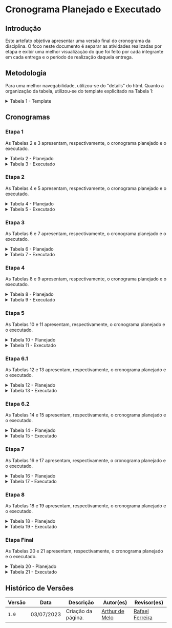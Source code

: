 # Cronograma Planejado e Executado

## Introdução

Este artefato objetiva apresentar uma versão final do cronograma da disciplina. O foco neste documento é separar as atividades realizadas por etapa e exibir uma melhor visualização do que foi feito por cada integrante em cada entrega e o período de realização daquela entrega.

## Metodologia

Para uma melhor navegabilidade, utilizou-se do "details" do html. Quanto a organização da tabela, utilizou-se do template explicitado na Tabela 1:

<details>

<summary> Tabela 1 - Template </summary>

<center>

<table>
    <tr>
        <td><b><a href = "https://github.com/arthurmlv">Arthur de Melo</b></td>
        <td><b><a href = "https://github.com/dougalvs">Douglas Alves</b></td>
        <td><b><a href = "https://github.com/g16c">Gabriel Campello</b></td>
        <td><b><a href = "https://github.com/manuziny">Geovanna Maciel</b></td>
        <td><b><a href = "https://github.com/mathonaut">Matheus Henrique</b></td>
        <td><b><a href = "https://github.com/rafaelclg0">Rafael Ferreira</b></td>
    </tr>
    <tr>
        <td><b>Execução</b></td>
        <td></td>
        <td></td>
        <td></td>
        <td>Início: <b>Data de início</b></td>
        <td>Fim: <b>Data de fim</b></td>
    </tr>
    <tr>
        <td>Atividade realizada(s).</td>
        <td>-</td>
        <td>-</td>
        <td>-</td>
        <td>-</td>
        <td>-</td>
    </tr>
    <tr>
        <td><b>Revisão</b></td>
        <td></td>
        <td></td>
        <td></td>
        <td>Início: <b>Data de início</b></td>
        <td>Fim: <b>Data de fim</b></td>
    </tr>
    <tr>
        <td>Atividade revisada(s).</td>
        <td>-</td></td>
        <td>-</td>
        <td>-</td>
        <td>-</td>
        <td>-</td>
    </tr>
</table>

<font>Fonte: <a href='https://github.com/arthurmlv'>Arthur de Melo</a></font>

</center>

</details>

## Cronogramas

### Etapa 1

As Tabelas 2 e 3 apresentam, respectivamente, o cronograma planejado e o executado.

<details>

<summary> Tabela 2 - Planejado </summary>

<center>

<table>
    <tr>
        <td><b><a href = "https://github.com/arthurmlv">Arthur de Melo</b></td>
        <td><b><a href = "https://github.com/dougalvs">Douglas Alves</b></td>
        <td><b><a href = "https://github.com/g16c">Gabriel Campello</b></td>
        <td><b><a href = "https://github.com/manuziny">Geovanna Maciel</b></td>
        <td><b><a href = "https://github.com/mathonaut">Matheus Henrique</b></td>
        <td><b><a href = "https://github.com/rafaelclg0">Rafael Ferreira</b></td>
    </tr>
    <tr>
        <td><b>Execução</b></td>
        <td></td>
        <td></td>
        <td></td>
        <td>Início: <b>28/03/2023</b></td>
        <td>Fim: <b>22/04/2023</b></td>
    </tr>
    <tr>
        <td><a href = "https://interacao-humano-computador.github.io/2023.1-BilheteriaDigital/planejamento/ferramentas/">Selecionar ferramentas do projeto</a>; <br> <a href = "https://interacao-humano-computador.github.io/2023.1-BilheteriaDigital/planejamento/sites-avaliados/">Selecionar site</a>.</td>
        <td><a href = "https://interacao-humano-computador.github.io/2023.1-BilheteriaDigital/planejamento/processo-design/">Processo de design</a>; <br> <a href = "https://interacao-humano-computador.github.io/2023.1-BilheteriaDigital/planejamento/sites-avaliados/">Selecionar site</a>.</td>
        <td><a href = "https://interacao-humano-computador.github.io/2023.1-BilheteriaDigital/planejamento/cronograma/">Criação do cronograma</a>; <br> <a href = "https://interacao-humano-computador.github.io/2023.1-BilheteriaDigital/">Documentar equipe</a>; <br> <a href = "">Selecionar site</a>.</td>
        <td><a href = "https://interacao-humano-computador.github.io/2023.1-BilheteriaDigital/planejamento/cronograma/">Criação do cronograma</a>; <br> <a href = "https://interacao-humano-computador.github.io/2023.1-BilheteriaDigital/planejamento/sites-avaliados/">Selecionar site</a>.</td>
        <td><a href = "https://interacao-humano-computador.github.io/2023.1-BilheteriaDigital/planejamento/processo-design/">Processo de design</a>; <br> <a href = "https://interacao-humano-computador.github.io/2023.1-BilheteriaDigital/planejamento/ferramentas/">Selecionar ferramentas do projeto</a>; <br> <a href = "https://interacao-humano-computador.github.io/2023.1-BilheteriaDigital/planejamento/sites-avaliados/">Selecionar site</a>.</td>
        <td><a href = "https://interacao-humano-computador.github.io/2023.1-BilheteriaDigital/">Implementar gitpage</a>; <br> <a href = "https://interacao-humano-computador.github.io/2023.1-BilheteriaDigital/planejamento/sites-avaliados/">Selecionar site</a>.</td>
    </tr>
    <tr>
        <td><b>Revisão</b></td>
        <td></td>
        <td></td>
        <td></td>
        <td>Início: <b>09/04/2023</b></td>
        <td>Fim: <b>23/04/2023</b></td>
    </tr>
    <tr>
        <td>-</td>
        <td><a href = "https://interacao-humano-computador.github.io/2023.1-BilheteriaDigital/planejamento/sites-avaliados/">Selecionar site</a>.</td></td>
        <td><a href = "https://interacao-humano-computador.github.io/2023.1-BilheteriaDigital/">Documentar equipe</a>.</td>
        <td><a href = "https://interacao-humano-computador.github.io/2023.1-BilheteriaDigital/">Implementar gitpage</a>; <br> <a href = "https://interacao-humano-computador.github.io/2023.1-BilheteriaDigital/planejamento/processo-design/">Processo de design</a>; <br> <a href = "https://interacao-humano-computador.github.io/2023.1-BilheteriaDigital/planejamento/ferramentas/">Selecionar ferramentas do projeto</a>.</td>
        <td><a href = "https://interacao-humano-computador.github.io/2023.1-BilheteriaDigital/planejamento/cronograma/">Criação do cronograma</a>.</td>
        <td><a href = "https://interacao-humano-computador.github.io/2023.1-BilheteriaDigital/planejamento/sites-avaliados/">Selecionar site</a>.</td>
    </tr>
</table>

<font>Fonte: <a href='https://github.com/arthurmlv'>Arthur de Melo</a></font>

</center>

</details>

<details>

<summary> Tabela 3 - Executado </summary>

<center>

<table>
    <tr>
        <td><b><a href = "https://github.com/arthurmlv">Arthur de Melo</b></td>
        <td><b><a href = "https://github.com/dougalvs">Douglas Alves</b></td>
        <td><b><a href = "https://github.com/g16c">Gabriel Campello</b></td>
        <td><b><a href = "https://github.com/manuziny">Geovanna Maciel</b></td>
        <td><b><a href = "https://github.com/mathonaut">Matheus Henrique</b></td>
        <td><b><a href = "https://github.com/rafaelclg0">Rafael Ferreira</b></td>
    </tr>
    <tr>
        <td><b>Execução</b><br><b>28/03-22/04</b></td>
        <td></td>
        <td></td>
        <td></td>
        <td>Início: <b>28/03/2023</b></td>
        <td>Fim: <b>22/04/2023</b></td>
    </tr>
    <tr>
        <td><a href = "https://interacao-humano-computador.github.io/2023.1-BilheteriaDigital/planejamento/metodologia/">Documentar metodologia</a>; <br> <a href = "https://interacao-humano-computador.github.io/2023.1-BilheteriaDigital/planejamento/ferramentas/">Selecionar ferramentas do projeto</a>; <br> <a href = "https://interacao-humano-computador.github.io/2023.1-BilheteriaDigital/planejamento/sites-avaliados/">Selecionar site</a>.</td>
        <td><a href = "https://interacao-humano-computador.github.io/2023.1-BilheteriaDigital/planejamento/processo-design/">Processo de design</a>; <br> <a href = "https://interacao-humano-computador.github.io/2023.1-BilheteriaDigital/planejamento/sites-avaliados/">Selecionar site</a>.</td>
        <td><a href = "https://interacao-humano-computador.github.io/2023.1-BilheteriaDigital/planejamento/cronograma/">Criação do cronograma</a>; <br> <a href = "https://interacao-humano-computador.github.io/2023.1-BilheteriaDigital/">Documentar equipe</a>; <br> <a href = "">Selecionar site</a>.</td>
        <td><a href = "https://interacao-humano-computador.github.io/2023.1-BilheteriaDigital/planejamento/cronograma/">Criação do cronograma</a>; <br> <a href = "https://interacao-humano-computador.github.io/2023.1-BilheteriaDigital/planejamento/sites-avaliados/">Selecionar site</a>.</td>
        <td><a href = "https://interacao-humano-computador.github.io/2023.1-BilheteriaDigital/planejamento/processo-design/">Processo de design</a>; <br> <a href = "https://interacao-humano-computador.github.io/2023.1-BilheteriaDigital/planejamento/ferramentas/">Selecionar ferramentas do projeto</a>; <br> <a href = "https://interacao-humano-computador.github.io/2023.1-BilheteriaDigital/planejamento/sites-avaliados/">Selecionar site</a>.</td>
        <td><a href = "https://interacao-humano-computador.github.io/2023.1-BilheteriaDigital/">Implementar gitpage</a>; <br> <a href = "https://interacao-humano-computador.github.io/2023.1-BilheteriaDigital/planejamento/sites-avaliados/">Selecionar site</a>.</td>
    </tr>
    <tr>
        <td><b>Revisão</b></td>
        <td></td>
        <td></td>
        <td></td>
        <td>Início: <b>09/04/2023</b></td>
        <td>Fim: <b>23/04/2023</b></td>
    </tr>
    <tr>
        <td>-</td>
        <td><a href = "https://interacao-humano-computador.github.io/2023.1-BilheteriaDigital/planejamento/sites-avaliados/">Selecionar site</a>.</td></td>
        <td><a href = "https://interacao-humano-computador.github.io/2023.1-BilheteriaDigital/">Documentar equipe</a>.</td>
        <td><a href = "https://interacao-humano-computador.github.io/2023.1-BilheteriaDigital/">Implementar gitpage</a>; <br> <a href = "https://interacao-humano-computador.github.io/2023.1-BilheteriaDigital/planejamento/processo-design/">Processo de design</a>; <br> <a href = "https://interacao-humano-computador.github.io/2023.1-BilheteriaDigital/planejamento/ferramentas/">Selecionar ferramentas do projeto</a>.</td>
        <td><a href = "https://interacao-humano-computador.github.io/2023.1-BilheteriaDigital/planejamento/metodologia/">Documentar metodologia</a>; <br> <a href = "https://interacao-humano-computador.github.io/2023.1-BilheteriaDigital/planejamento/cronograma/">Criação do cronograma</a>.</td>
        <td><a href = "https://interacao-humano-computador.github.io/2023.1-BilheteriaDigital/planejamento/metodologia/">Documentar metodologia</a>; <br> <a href = "https://interacao-humano-computador.github.io/2023.1-BilheteriaDigital/planejamento/sites-avaliados/">Selecionar site</a>.</td>
    </tr>

</table>

<font>Fonte: <a href='https://github.com/arthurmlv'>Arthur de Melo</a></font>

</center>

</details>

### Etapa 2

As Tabelas 4 e 5 apresentam, respectivamente, o cronograma planejado e o executado.

<details>

<summary> Tabela 4 - Planejado </summary>

<center>

<table>
    <tr>
        <td><b><a href = "https://github.com/arthurmlv">Arthur de Melo</b></td>
        <td><b><a href = "https://github.com/dougalvs">Douglas Alves</b></td>
        <td><b><a href = "https://github.com/g16c">Gabriel Campello</b></td>
        <td><b><a href = "https://github.com/manuziny">Geovanna Maciel</b></td>
        <td><b><a href = "https://github.com/mathonaut">Matheus Henrique</b></td>
        <td><b><a href = "https://github.com/rafaelclg0">Rafael Ferreira</b></td>
    </tr>
    <tr>
        <td><b>Execução</b></td>
        <td></td>
        <td></td>
        <td></td>
        <td>Início: <b>21/04/2023</b></td>
        <td>Fim: <b>01/05/2023</b></td>
    </tr>
    <tr>
        <td><a href = "https://interacao-humano-computador.github.io/2023.1-BilheteriaDigital/analise-de-requisitos/aspectos-eticos/">Aspectos éticos</a>.</td>
        <td><a href = "https://interacao-humano-computador.github.io/2023.1-BilheteriaDigital/analise-de-requisitos/aspectos-eticos/">Aspectos éticos</a>; <br> <a href = "https://interacao-humano-computador.github.io/2023.1-BilheteriaDigital/analise-de-requisitos/analise-de-tarefas/hta/">Análise de tarefas</a>.</td>
        <td><a href = "https://interacao-humano-computador.github.io/2023.1-BilheteriaDigital/analise-de-requisitos/personas/">Personas</a>.</td>
        <td><a href = "https://interacao-humano-computador.github.io/2023.1-BilheteriaDigital/analise-de-requisitos/perfil-usuario/">Perfil de usuário</a>; <br> <a href = "https://interacao-humano-computador.github.io/2023.1-BilheteriaDigital/analise-de-requisitos/analise-de-tarefas/hta/">Análise de tarefas</a>. </td>
        <td><a href = "https://interacao-humano-computador.github.io/2023.1-BilheteriaDigital/analise-de-requisitos/aspectos-eticos/">Aspectos éticos</a>.</td>
        <td><a href = "https://interacao-humano-computador.github.io/2023.1-BilheteriaDigital/analise-de-requisitos/personas/">Personas</a>.</td>
    </tr>
    <tr>
        <td><b>Revisão</b></td>
        <td></td>
        <td></td>
        <td></td>
        <td>Início: <b>24/04/2023</b></td>
        <td>Fim: <b>02/05/2023</b></td>
    </tr>
    <tr>
        <td><a href = "https://interacao-humano-computador.github.io/2023.1-BilheteriaDigital/analise-de-requisitos/analise-de-tarefas/hta/">Análise de tarefas</a>.</td>
        <td><a href = "https://interacao-humano-computador.github.io/2023.1-BilheteriaDigital/analise-de-requisitos/perfil-usuario/">Perfil de usuário</a>.</td>
        <td><a href = "https://interacao-humano-computador.github.io/2023.1-BilheteriaDigital/analise-de-requisitos/aspectos-eticos/">Aspectos éticos</a>.</td>
        <td><a href = "https://interacao-humano-computador.github.io/2023.1-BilheteriaDigital/analise-de-requisitos/aspectos-eticos/">Aspectos éticos</a>.</td>
        <td><a href = "https://interacao-humano-computador.github.io/2023.1-BilheteriaDigital/analise-de-requisitos/personas/">Personas</a>.</td>
        <td>-</td>
    </tr>
</table>

<font>Fonte: <a href='https://github.com/arthurmlv'>Arthur de Melo</a></font>

</center>

</details>

<details>

<summary> Tabela 5 - Executado </summary>

<center>

<table>
    <tr>
        <td><b><a href = "https://github.com/arthurmlv">Arthur de Melo</b></td>
        <td><b><a href = "https://github.com/dougalvs">Douglas Alves</b></td>
        <td><b><a href = "https://github.com/g16c">Gabriel Campello</b></td>
        <td><b><a href = "https://github.com/manuziny">Geovanna Maciel</b></td>
        <td><b><a href = "https://github.com/mathonaut">Matheus Henrique</b></td>
        <td><b><a href = "https://github.com/rafaelclg0">Rafael Ferreira</b></td>
    </tr>
    <tr>
        <td><b>Execução</b></td>
        <td></td>
        <td></td>
        <td></td>
        <td>Início: <b>01/05/2023</b></td>
        <td>Fim: <b>07/05/2023</b></td>
    </tr>
    <tr>
        <td><a href = "https://interacao-humano-computador.github.io/2023.1-BilheteriaDigital/analise-de-requisitos/aspectos-eticos/">Aspectos éticos</a>.</td>
        <td><a href = "https://interacao-humano-computador.github.io/2023.1-BilheteriaDigital/analise-de-requisitos/aspectos-eticos/">Aspectos éticos</a>; <br> <a href = "https://interacao-humano-computador.github.io/2023.1-BilheteriaDigital/analise-de-requisitos/analise-de-tarefas/hta/">Análise de tarefas HTA e GOMS</a>.</td>
        <td><a href = "https://interacao-humano-computador.github.io/2023.1-BilheteriaDigital/analise-de-requisitos/aspectos-eticos/">Aspectos éticos</a>; <br> <a href = "https://interacao-humano-computador.github.io/2023.1-BilheteriaDigital/analise-de-requisitos/perfil-usuario/">Perfil de usuário</a>.</td>
        <td><a href = "https://interacao-humano-computador.github.io/2023.1-BilheteriaDigital/analise-de-requisitos/analise-de-tarefas/hta/">Análise de tarefas HTA e GOMS</a>; <br> <a href = "https://interacao-humano-computador.github.io/2023.1-BilheteriaDigital/analise-de-requisitos/perfil-usuario/">Perfil de usuário</a>.</td>
        <td><a href = "https://interacao-humano-computador.github.io/2023.1-BilheteriaDigital/analise-de-requisitos/personas/">Personas</a>.</td>
        <td><a href = "https://interacao-humano-computador.github.io/2023.1-BilheteriaDigital/analise-de-requisitos/personas/">Personas</a>.</td>
    </tr>
    <tr>
        <td><b>Revisão</b></td>
        <td></td>
        <td></td>
        <td></td>
        <td>Início: <b>03/05/2023</b></td>
        <td>Fim: <b>08/05/2023</b></td>
    </tr>
    <tr>
        <td><a href = "https://interacao-humano-computador.github.io/2023.1-BilheteriaDigital/analise-de-requisitos/analise-de-tarefas/hta/">Análise de tarefas HTA e GOMS</a>.</td>
        <td>-</td>
        <td>-</td>
        <td><a href = "https://interacao-humano-computador.github.io/2023.1-BilheteriaDigital/analise-de-requisitos/personas/">Personas</a>.</td>
        <td><a href = "https://interacao-humano-computador.github.io/2023.1-BilheteriaDigital/analise-de-requisitos/aspectos-eticos/">Aspectos éticos</a>.</td>
        <td><a href = "https://interacao-humano-computador.github.io/2023.1-BilheteriaDigital/analise-de-requisitos/perfil-usuario/">Perfil de usuário</a>.</td>
    </tr>
</table>

<font>Fonte: <a href='https://github.com/arthurmlv'>Arthur de Melo</a></font>

</center>

</details>

### Etapa 3

As Tabelas 6 e 7 apresentam, respectivamente, o cronograma planejado e o executado.

<details>

<summary> Tabela 6 - Planejado </summary>

<center>

<table>
    <tr>
        <td><b><a href = "https://github.com/arthurmlv">Arthur de Melo</b></td>
        <td><b><a href = "https://github.com/dougalvs">Douglas Alves</b></td>
        <td><b><a href = "https://github.com/g16c">Gabriel Campello</b></td>
        <td><b><a href = "https://github.com/manuziny">Geovanna Maciel</b></td>
        <td><b><a href = "https://github.com/mathonaut">Matheus Henrique</b></td>
        <td><b><a href = "https://github.com/rafaelclg0">Rafael Ferreira</b></td>
    </tr>
    <tr>
        <td><b>Execução</b></td>
        <td></td>
        <td></td>
        <td></td>
        <td>Início: <b>10/05/2023</b></td>
        <td>Fim: <b>14/05/2023</b></td>
    </tr>
    <tr>
        <td><a href = "https://interacao-humano-computador.github.io/2023.1-BilheteriaDigital/analise-de-requisitos/principios/">Princípios gerais</a>.</td>
        <td><a href = "https://interacao-humano-computador.github.io/2023.1-BilheteriaDigital/analise-de-requisitos/guia-de-estilo/">Guia de estilo</a>.</td>
        <td><a href = "https://interacao-humano-computador.github.io/2023.1-BilheteriaDigital/analise-de-requisitos/principios/">Princípios gerais</a>.</td>
        <td><a href = "https://interacao-humano-computador.github.io/2023.1-BilheteriaDigital/analise-de-requisitos/guia-de-estilo/">Guia de estilo</a>.</td>
        <td><a href = "https://interacao-humano-computador.github.io/2023.1-BilheteriaDigital/analise-de-requisitos/metas-usabilidade/">Metas de usabilidade</a>.</td>
        <td><a href = "https://interacao-humano-computador.github.io/2023.1-BilheteriaDigital/analise-de-requisitos/metas-usabilidade/">Metas de usabilidade</a>.</td>
    </tr>
    <tr>
        <td><b>Revisão</b></td>
        <td></td>
        <td></td>
        <td></td>
        <td>Início: <b>13/05/2023</b></td>
        <td>Fim: <b>15/05/2023</b></td>
    </tr>
    <tr>
        <td><a href = "https://interacao-humano-computador.github.io/2023.1-BilheteriaDigital/analise-de-requisitos/metas-usabilidade/">Metas de usabilidade</a>.</td>
        <td><a href = "https://interacao-humano-computador.github.io/2023.1-BilheteriaDigital/analise-de-requisitos/principios/">Princípios gerais</a>.</td>
        <td><a href = "https://interacao-humano-computador.github.io/2023.1-BilheteriaDigital/analise-de-requisitos/metas-usabilidade/">Metas de usabilidade</a>.</td>
        <td><a href = "https://interacao-humano-computador.github.io/2023.1-BilheteriaDigital/analise-de-requisitos/principios/">Princípios gerais</a>.</td>
        <td><a href = "https://interacao-humano-computador.github.io/2023.1-BilheteriaDigital/analise-de-requisitos/guia-de-estilo/">Guia de estilo</a>.</td>
        <td><a href = "https://interacao-humano-computador.github.io/2023.1-BilheteriaDigital/analise-de-requisitos/guia-de-estilo/">Guia de estilo</a>.</td>
    </tr>
</table>

<font>Fonte: <a href='https://github.com/arthurmlv'>Arthur de Melo</a></font>

</center>

</details>

<details>

<summary> Tabela 7 - Executado </summary>

<center>

<table>
    <tr>
        <td><b><a href = "https://github.com/arthurmlv">Arthur de Melo</b></td>
        <td><b><a href = "https://github.com/dougalvs">Douglas Alves</b></td>
        <td><b><a href = "https://github.com/g16c">Gabriel Campello</b></td>
        <td><b><a href = "https://github.com/manuziny">Geovanna Maciel</b></td>
        <td><b><a href = "https://github.com/mathonaut">Matheus Henrique</b></td>
        <td><b><a href = "https://github.com/rafaelclg0">Rafael Ferreira</b></td>
    </tr>
    <tr>
        <td><b>Execução</b></td>
        <td></td>
        <td></td>
        <td></td>
        <td>Início: <b>10/05/2023</b></td>
        <td>Fim: <b>14/05/2023</b></td>
    </tr>
        <td><a href = "https://interacao-humano-computador.github.io/2023.1-BilheteriaDigital/analise-de-requisitos/principios/">Princípios gerais</a>.</td>
        <td><a href = "https://interacao-humano-computador.github.io/2023.1-BilheteriaDigital/analise-de-requisitos/guia-de-estilo/">Guia de estilo</a>.</td>
        <td><a href = "https://interacao-humano-computador.github.io/2023.1-BilheteriaDigital/analise-de-requisitos/principios/">Princípios gerais</a>.</td>
        <td><a href = "https://interacao-humano-computador.github.io/2023.1-BilheteriaDigital/analise-de-requisitos/guia-de-estilo/">Guia de estilo</a>.</td>
        <td><a href = "https://interacao-humano-computador.github.io/2023.1-BilheteriaDigital/analise-de-requisitos/metas-usabilidade/">Metas de usabilidade</a>.</td>
        <td><a href = "https://interacao-humano-computador.github.io/2023.1-BilheteriaDigital/analise-de-requisitos/metas-usabilidade/">Metas de usabilidade</a>.</td>
    </tr>
    <tr>
        <td><b>Revisão</b></td>
        <td></td>
        <td></td>
        <td></td>
        <td>Início: <b>13/05/2023</b></td>
        <td>Fim: <b>15/05/2023</b></td>
    </tr>
    <tr>
        <td><a href = "https://interacao-humano-computador.github.io/2023.1-BilheteriaDigital/analise-de-requisitos/metas-usabilidade/">Metas de usabilidade</a>.</td>
        <td><a href = "https://interacao-humano-computador.github.io/2023.1-BilheteriaDigital/analise-de-requisitos/principios/">Princípios gerais</a>.</td>
        <td><a href = "https://interacao-humano-computador.github.io/2023.1-BilheteriaDigital/analise-de-requisitos/metas-usabilidade/">Metas de usabilidade</a>.</td>
        <td><a href = "https://interacao-humano-computador.github.io/2023.1-BilheteriaDigital/analise-de-requisitos/principios/">Princípios gerais</a>.</td>
        <td><a href = "https://interacao-humano-computador.github.io/2023.1-BilheteriaDigital/analise-de-requisitos/guia-de-estilo/">Guia de estilo</a>.</td>
        <td><a href = "https://interacao-humano-computador.github.io/2023.1-BilheteriaDigital/analise-de-requisitos/guia-de-estilo/">Guia de estilo</a>.</td>
    </tr>
</table>

<font>Fonte: <a href='https://github.com/arthurmlv'>Arthur de Melo</a></font>

</center>

</details>

### Etapa 4

As Tabelas 8 e 9 apresentam, respectivamente, o cronograma planejado e o executado.

<details>

<summary> Tabela 8 - Planejado </summary>

<center>

<table>
    <tr>
        <td><b><a href = "https://github.com/arthurmlv">Arthur de Melo</b></td>
        <td><b><a href = "https://github.com/dougalvs">Douglas Alves</b></td>
        <td><b><a href = "https://github.com/g16c">Gabriel Campello</b></td>
        <td><b><a href = "https://github.com/manuziny">Geovanna Maciel</b></td>
        <td><b><a href = "https://github.com/mathonaut">Matheus Henrique</b></td>
        <td><b><a href = "https://github.com/rafaelclg0">Rafael Ferreira</b></td>
    </tr>
    <tr>
        <td><b>Execução</b></td>
        <td></td>
        <td></td>
        <td></td>
        <td>Início: <b>28/03/2023</b></td>
        <td>Fim: <b>22/04/2023</b></td>
    </tr>
    <tr>
        <td><a href = "https://interacao-humano-computador.github.io/2023.1-BilheteriaDigital/design-avaliacao-desenvolvimento/nivel-1/storyboard-dad/planejamento-avaliavao-sb/">Planejamento da avaliação do storyboard</a>.</td>
        <td><a href = "https://interacao-humano-computador.github.io/2023.1-BilheteriaDigital/design-avaliacao-desenvolvimento/nivel-1/storyboard-dad/planejamento-relato-resultados-sb/">Planejamento do relato dos resultados do storyboard</a>.</td>
        <td><a href = "https://interacao-humano-computador.github.io/2023.1-BilheteriaDigital/design-avaliacao-desenvolvimento/nivel-1/storyboard-dad/planejamento-relato-resultados-sb/">Planejamento do relato dos resultados do storyboard</a>.</td>
        <td><a href = "https://interacao-humano-computador.github.io/2023.1-BilheteriaDigital/design-avaliacao-desenvolvimento/nivel-1/analise-de-tarefas-dad/planejamento-avaliavao-at/">Planejamento da avaliação da análise de tarefas</a>; <br> <a href = "https://interacao-humano-computador.github.io/2023.1-BilheteriaDigital/design-avaliacao-desenvolvimento/nivel-1/analise-de-tarefas-dad/planejamento-relato-resultados-at/">Planejamento do relato dos resultados da avaliação da análise de tarefas</a>.</td>
        <td><a href = "https://interacao-humano-computador.github.io/2023.1-BilheteriaDigital/design-avaliacao-desenvolvimento/nivel-1/analise-de-tarefas-dad/planejamento-avaliavao-at/">Planejamento da avaliação da análise de tarefas</a>.</td>
        <td><a href = "https://interacao-humano-computador.github.io/2023.1-BilheteriaDigital/design-avaliacao-desenvolvimento/nivel-1/storyboard-dad/planejamento-avaliavao-sb/">Planejamento da avaliação do storyboard</a>.</td>
    </tr>
    <tr>
        <td><b>Revisão</b></td>
        <td></td>
        <td></td>
        <td></td>
        <td>Início: <b>09/04/2023</b></td>
        <td>Fim: <b>23/04/2023</b></td>
    </tr>
    <tr>
        <td><a href = "https://interacao-humano-computador.github.io/2023.1-BilheteriaDigital/design-avaliacao-desenvolvimento/nivel-1/analise-de-tarefas-dad/planejamento-avaliavao-at/">Planejamento da avaliação da análise de tarefas</a>.</td>
        <td><a href = "https://interacao-humano-computador.github.io/2023.1-BilheteriaDigital/design-avaliacao-desenvolvimento/nivel-1/storyboard-dad/planejamento-avaliavao-sb/">Planejamento da avaliação do storyboard</a>.</td>
        <td><a href = "https://interacao-humano-computador.github.io/2023.1-BilheteriaDigital/design-avaliacao-desenvolvimento/nivel-1/storyboard-dad/planejamento-avaliavao-sb/">Planejamento da avaliação do storyboard</a>.</td>
        <td><a href = "https://interacao-humano-computador.github.io/2023.1-BilheteriaDigital/design-avaliacao-desenvolvimento/nivel-1/storyboard-dad/planejamento-relato-resultados-sb/">Planejamento do relato dos resultados do storyboard</a>.</td>
        <td><a href = "https://interacao-humano-computador.github.io/2023.1-BilheteriaDigital/design-avaliacao-desenvolvimento/nivel-1/analise-de-tarefas-dad/planejamento-relato-resultados-at/">Planejamento do relato dos resultados da avaliação da análise de tarefas</a>.</td>
        <td><a href = "https://interacao-humano-computador.github.io/2023.1-BilheteriaDigital/design-avaliacao-desenvolvimento/nivel-1/analise-de-tarefas-dad/planejamento-avaliavao-at/">Planejamento da avaliação da análise de tarefas</a>; <a href = "https://interacao-humano-computador.github.io/2023.1-BilheteriaDigital/design-avaliacao-desenvolvimento/nivel-1/storyboard-dad/planejamento-relato-resultados-sb/">Planejamento do relato dos resultados do storyboard</a>.</td>
    </tr>
</table>

<font>Fonte: <a href='https://github.com/arthurmlv'>Arthur de Melo</a></font>

</center>

</details>

<details>

<summary> Tabela 9 - Executado </summary>

<center>

<table>
    <tr>
        <td><b><a href = "https://github.com/arthurmlv">Arthur de Melo</b></td>
        <td><b><a href = "https://github.com/dougalvs">Douglas Alves</b></td>
        <td><b><a href = "https://github.com/g16c">Gabriel Campello</b></td>
        <td><b><a href = "https://github.com/manuziny">Geovanna Maciel</b></td>
        <td><b><a href = "https://github.com/mathonaut">Matheus Henrique</b></td>
        <td><b><a href = "https://github.com/rafaelclg0">Rafael Ferreira</b></td>
    </tr>
    <tr>
        <td><b>Execução</b></td>
        <td></td>
        <td></td>
        <td></td>
        <td>Início: <b>28/03/2023</b></td>
        <td>Fim: <b>22/04/2023</b></td>
    </tr>
    <tr>
        <td><a href = "https://interacao-humano-computador.github.io/2023.1-BilheteriaDigital/design-avaliacao-desenvolvimento/nivel-1/storyboard-dad/planejamento-avaliavao-sb/">Planejamento da avaliação do storyboard</a>.</td>
        <td><a href = "https://interacao-humano-computador.github.io/2023.1-BilheteriaDigital/design-avaliacao-desenvolvimento/nivel-1/storyboard-dad/planejamento-relato-resultados-sb/">Planejamento do relato dos resultados do storyboard</a>.</td>
        <td><a href = "https://interacao-humano-computador.github.io/2023.1-BilheteriaDigital/design-avaliacao-desenvolvimento/nivel-1/storyboard-dad/planejamento-relato-resultados-sb/">Planejamento do relato dos resultados do storyboard</a>.</td>
        <td><a href = "https://interacao-humano-computador.github.io/2023.1-BilheteriaDigital/design-avaliacao-desenvolvimento/nivel-1/analise-de-tarefas-dad/planejamento-avaliavao-at/">Planejamento da avaliação da análise de tarefas</a>; <br> <a href = "https://interacao-humano-computador.github.io/2023.1-BilheteriaDigital/design-avaliacao-desenvolvimento/nivel-1/analise-de-tarefas-dad/planejamento-relato-resultados-at/">Planejamento do relato dos resultados da avaliação da análise de tarefas</a>.</td>
        <td><a href = "https://interacao-humano-computador.github.io/2023.1-BilheteriaDigital/design-avaliacao-desenvolvimento/nivel-1/analise-de-tarefas-dad/planejamento-avaliavao-at/">Planejamento da avaliação da análise de tarefas</a>.</td>
        <td><a href = "https://interacao-humano-computador.github.io/2023.1-BilheteriaDigital/design-avaliacao-desenvolvimento/nivel-1/storyboard-dad/planejamento-avaliavao-sb/">Planejamento da avaliação do storyboard</a>.</td>
    </tr>
    <tr>
        <td><b>Revisão</b></td>
        <td></td>
        <td></td>
        <td></td>
        <td>Início: <b>09/04/2023</b></td>
        <td>Fim: <b>23/04/2023</b></td>
    </tr>
    <tr>
        <td><a href = "https://interacao-humano-computador.github.io/2023.1-BilheteriaDigital/design-avaliacao-desenvolvimento/nivel-1/analise-de-tarefas-dad/planejamento-avaliavao-at/">Planejamento da avaliação da análise de tarefas</a>.</td>
        <td><a href = "https://interacao-humano-computador.github.io/2023.1-BilheteriaDigital/design-avaliacao-desenvolvimento/nivel-1/storyboard-dad/planejamento-avaliavao-sb/">Planejamento da avaliação do storyboard</a>.</td>
        <td><a href = "https://interacao-humano-computador.github.io/2023.1-BilheteriaDigital/design-avaliacao-desenvolvimento/nivel-1/storyboard-dad/planejamento-avaliavao-sb/">Planejamento da avaliação do storyboard</a>.</td>
        <td><a href = "https://interacao-humano-computador.github.io/2023.1-BilheteriaDigital/design-avaliacao-desenvolvimento/nivel-1/storyboard-dad/planejamento-relato-resultados-sb/">Planejamento do relato dos resultados do storyboard</a>.</td>
        <td><a href = "https://interacao-humano-computador.github.io/2023.1-BilheteriaDigital/design-avaliacao-desenvolvimento/nivel-1/analise-de-tarefas-dad/planejamento-relato-resultados-at/">Planejamento do relato dos resultados da avaliação da análise de tarefas</a>.</td>
        <td><a href = "https://interacao-humano-computador.github.io/2023.1-BilheteriaDigital/design-avaliacao-desenvolvimento/nivel-1/analise-de-tarefas-dad/planejamento-avaliavao-at/">Planejamento da avaliação da análise de tarefas</a>; <a href = "https://interacao-humano-computador.github.io/2023.1-BilheteriaDigital/design-avaliacao-desenvolvimento/nivel-1/storyboard-dad/planejamento-relato-resultados-sb/">Planejamento do relato dos resultados do storyboard</a>.</td>
    </tr>
</table>

<font>Fonte: <a href='https://github.com/arthurmlv'>Arthur de Melo</a></font>

</center>

</details>


### Etapa 5

As Tabelas 10 e 11 apresentam, respectivamente, o cronograma planejado e o executado.

<details>

<summary> Tabela 10 - Planejado </summary>

<center>

<table>
    <tr>
        <td><b><a href = "https://github.com/arthurmlv">Arthur de Melo</b></td>
        <td><b><a href = "https://github.com/dougalvs">Douglas Alves</b></td>
        <td><b><a href = "https://github.com/g16c">Gabriel Campello</b></td>
        <td><b><a href = "https://github.com/manuziny">Geovanna Maciel</b></td>
        <td><b><a href = "https://github.com/mathonaut">Matheus Henrique</b></td>
        <td><b><a href = "https://github.com/rafaelclg0">Rafael Ferreira</b></td>
    </tr>
    <tr>
        <td><b>Execução</b></td>
        <td></td>
        <td></td>
        <td></td>
        <td>Início: <b>23/05/2023</b></td>
        <td>Fim: <b>28/05/2023</b></td>
    </tr>
    <tr>
        <td><a href = "https://interacao-humano-computador.github.io/2023.1-BilheteriaDigital/design-avaliacao-desenvolvimento/nivel-2/prototipo-papel-dad/planejamento-relato-resultados-pp/">Planejamento do relato de resultados da avaliação do protótipo de papel</a>.</td>
        <td><a href = "https://interacao-humano-computador.github.io/2023.1-BilheteriaDigital/design-avaliacao-desenvolvimento/nivel-2/prototipo-papel-dad/planejamento-avaliacao-pp/">Planejamento da avaliação do protótipo de papel</a>.</td>
        <td><a href = "https://interacao-humano-computador.github.io/2023.1-BilheteriaDigital/design-avaliacao-desenvolvimento/nivel-1/storyboard-dad/relato-resultado-storyboard/#metodo-de-avaliacao">Relato dos resultados do storyboard</a>.</td>
        <td><a href = "https://interacao-humano-computador.github.io/2023.1-BilheteriaDigital/design-avaliacao-desenvolvimento/nivel-1/analise-de-tarefas-dad/resultado-relato-analise-de-tarefas/">Relato dos resultados da análise de tarefas</a>.</td>
        <td><a href = "https://interacao-humano-computador.github.io/2023.1-BilheteriaDigital/design-avaliacao-desenvolvimento/nivel-1/analise-de-tarefas-dad/resultado-relato-analise-de-tarefas/">Relato dos resultados da análise de tarefas</a>.</td>
        <td><a href = "https://interacao-humano-computador.github.io/2023.1-BilheteriaDigital/design-avaliacao-desenvolvimento/nivel-2/prototipo-papel-dad/planejamento-avaliacao-pp/">Planejamento da avaliação do protótipo de papel</a>.</td>
    </tr>
    <tr>
        <td><b>Revisão</b></td>
        <td></td>
        <td></td>
        <td></td>
        <td>Início: <b>24/05/2023</b></td>
        <td>Fim: <b>29/05/2023</b></td>
    </tr>
    <tr>
        <td><a href = "https://interacao-humano-computador.github.io/2023.1-BilheteriaDigital/design-avaliacao-desenvolvimento/nivel-1/storyboard-dad/relato-resultado-storyboard/#metodo-de-avaliacao">Relato do resultado do storyboard</a>.</td>
        <td><a href = "https://interacao-humano-computador.github.io/2023.1-BilheteriaDigital/design-avaliacao-desenvolvimento/nivel-1/analise-de-tarefas-dad/resultado-relato-analise-de-tarefas/">Relato dos resultados da análise de tarefas</a>.</td>
        <td><a href = "https://interacao-humano-computador.github.io/2023.1-BilheteriaDigital/design-avaliacao-desenvolvimento/nivel-2/prototipo-papel-dad/planejamento-relato-resultados-pp/">Planejamento do relato de resultados da avaliação do protótipo de papel</a>.</td>
        <td><a href = "https://interacao-humano-computador.github.io/2023.1-BilheteriaDigital/design-avaliacao-desenvolvimento/nivel-2/prototipo-papel-dad/planejamento-avaliacao-pp/">Planejamento da avaliação do protótipo de papel</a>.</td>
        <td><a href = "https://interacao-humano-computador.github.io/2023.1-BilheteriaDigital/design-avaliacao-desenvolvimento/nivel-2/prototipo-papel-dad/planejamento-avaliacao-pp/">Planejamento da avaliação do protótipo de papel</a>.</td>
        <td><a href = "https://interacao-humano-computador.github.io/2023.1-BilheteriaDigital/design-avaliacao-desenvolvimento/nivel-1/analise-de-tarefas-dad/resultado-relato-analise-de-tarefas/">Relato dos resultados da análise de tarefas</a>.</td>
    </tr>
</table>

<font>Fonte: <a href='https://github.com/arthurmlv'>Arthur de Melo</a></font>

</center>

</details>

<details>

<summary> Tabela 11 - Executado </summary>

<center>

<table>
    <tr>
        <td><b><a href = "https://github.com/arthurmlv">Arthur de Melo</b></td>
        <td><b><a href = "https://github.com/dougalvs">Douglas Alves</b></td>
        <td><b><a href = "https://github.com/g16c">Gabriel Campello</b></td>
        <td><b><a href = "https://github.com/manuziny">Geovanna Maciel</b></td>
        <td><b><a href = "https://github.com/mathonaut">Matheus Henrique</b></td>
        <td><b><a href = "https://github.com/rafaelclg0">Rafael Ferreira</b></td>
    </tr>
    <tr>
        <td><b>Execução</b></td>
        <td></td>
        <td></td>
        <td></td>
        <td>Início: <b>23/05/2023</b></td>
        <td>Fim: <b>29/05/2023</b></td>
    </tr>
    <tr>
        <td><a href = "https://interacao-humano-computador.github.io/2023.1-BilheteriaDigital/design-avaliacao-desenvolvimento/nivel-2/prototipo-papel-dad/planejamento-relato-resultados-pp/">Planejamento do relato de resultados da avaliação do protótipo de papel</a>.</td>
        <td><a href = "https://interacao-humano-computador.github.io/2023.1-BilheteriaDigital/design-avaliacao-desenvolvimento/nivel-2/prototipo-papel-dad/planejamento-avaliacao-pp/">Planejamento da avaliação do protótipo de papel</a>.</td>
        <td><a href = "https://interacao-humano-computador.github.io/2023.1-BilheteriaDigital/design-avaliacao-desenvolvimento/nivel-1/storyboard-dad/relato-resultado-storyboard/#metodo-de-avaliacao">Relato dos resultados do storyboard</a>.</td>
        <td><a href = "https://interacao-humano-computador.github.io/2023.1-BilheteriaDigital/design-avaliacao-desenvolvimento/nivel-1/analise-de-tarefas-dad/resultado-relato-analise-de-tarefas/">Relato dos resultados da análise de tarefas</a>.</td>
        <td><a href = "https://interacao-humano-computador.github.io/2023.1-BilheteriaDigital/design-avaliacao-desenvolvimento/nivel-1/analise-de-tarefas-dad/resultado-relato-analise-de-tarefas/">Relato dos resultados da análise de tarefas</a>; <br> <a href = "https://interacao-humano-computador.github.io/2023.1-BilheteriaDigital/design-avaliacao-desenvolvimento/nivel-2/prototipo-papel-dad/planejamento-relato-resultados-pp/">Planejamento do relato de resultados da avaliação do protótipo de papel</a>.</td>
        <td><a href = "https://interacao-humano-computador.github.io/2023.1-BilheteriaDigital/design-avaliacao-desenvolvimento/nivel-2/prototipo-papel-dad/planejamento-avaliacao-pp/">Planejamento da avaliação do protótipo de papel</a>.</td>
    </tr>
    <tr>
        <td><b>Revisão</b></td>
        <td></td>
        <td></td>
        <td></td>
        <td>Início: <b>28/05/2023</b></td>
        <td>Fim: <b>30/05/2023</b></td>
    </tr>
    <tr>
        <td><a href = "https://interacao-humano-computador.github.io/2023.1-BilheteriaDigital/design-avaliacao-desenvolvimento/nivel-1/storyboard-dad/relato-resultado-storyboard/#metodo-de-avaliacao">Relato do resultado do storyboard</a>.</td>
        <td><a href = "https://interacao-humano-computador.github.io/2023.1-BilheteriaDigital/design-avaliacao-desenvolvimento/nivel-1/analise-de-tarefas-dad/resultado-relato-analise-de-tarefas/">Relato dos resultados da análise de tarefas</a>.</td>
        <td><a href = "https://interacao-humano-computador.github.io/2023.1-BilheteriaDigital/design-avaliacao-desenvolvimento/nivel-2/prototipo-papel-dad/planejamento-relato-resultados-pp/">Planejamento do relato de resultados da avaliação do protótipo de papel</a>.</td>
        <td><a href = "https://interacao-humano-computador.github.io/2023.1-BilheteriaDigital/design-avaliacao-desenvolvimento/nivel-2/prototipo-papel-dad/planejamento-avaliacao-pp/">Planejamento da avaliação do protótipo de papel</a>.</td>
        <td><a href = "https://interacao-humano-computador.github.io/2023.1-BilheteriaDigital/design-avaliacao-desenvolvimento/nivel-2/prototipo-papel-dad/planejamento-avaliacao-pp/">Planejamento da avaliação do protótipo de papel</a>.</td>
        <td><a href = "https://interacao-humano-computador.github.io/2023.1-BilheteriaDigital/design-avaliacao-desenvolvimento/nivel-1/analise-de-tarefas-dad/resultado-relato-analise-de-tarefas/">Relato dos resultados da análise de tarefas</a>.</td>
    </tr>
</table>

<font>Fonte: <a href='https://github.com/arthurmlv'>Arthur de Melo</a></font>

</center>

</details>

### Etapa 6.1

As Tabelas 12 e 13 apresentam, respectivamente, o cronograma planejado e o executado.

<details>

<summary> Tabela 12 - Planejado </summary>

<center>

<table>
    <tr>
        <td><b><a href = "https://github.com/arthurmlv">Arthur de Melo</b></td>
        <td><b><a href = "https://github.com/dougalvs">Douglas Alves</b></td>
        <td><b><a href = "https://github.com/g16c">Gabriel Campello</b></td>
        <td><b><a href = "https://github.com/manuziny">Geovanna Maciel</b></td>
        <td><b><a href = "https://github.com/mathonaut">Matheus Henrique</b></td>
        <td><b><a href = "https://github.com/rafaelclg0">Rafael Ferreira</b></td>
    </tr>
    <tr>
        <td><b>Execução</b></td>
        <td></td>
        <td></td>
        <td></td>
        <td>Início: <b>30/05/2023</b></td>
        <td>Fim: <b>04/06/2023</b></td>
    </tr>
    <tr>
        <td><a href = "https://interacao-humano-computador.github.io/2023.1-BilheteriaDigital/verificacao/grupo2/etapa1/planejamento/">Verificação Etapa 1 Grupo 2</a>.</td>
        <td><a href = "https://interacao-humano-computador.github.io/2023.1-BilheteriaDigital/verificacao/grupo2/etapa2/planejamento-verificacao-etapa2-grupo2/">Verificação Etapa 2 Grupo 2</a>.</td>
        <td><a href = "https://interacao-humano-computador.github.io/2023.1-BilheteriaDigital/verificacao/grupo2/etapa4/planejamento-aval-analise/">Verificação Etapa 4 Grupo 2</a>.</td>
        <td><a href = "https://interacao-humano-computador.github.io/2023.1-BilheteriaDigital/verificacao/grupo2/etapa2/planejamento-verificacao-etapa2-grupo2/">Verificação Etapa 2 Grupo 2</a>.</td>
        <td><a href = "https://interacao-humano-computador.github.io/2023.1-BilheteriaDigital/verificacao/grupo2/etapa5/planejamento-verificacao-etapa5-grupo2/">Verificação Etapa 5 Grupo 2</a>.</td>
        <td><a href = "https://interacao-humano-computador.github.io/2023.1-BilheteriaDigital/verificacao/grupo2/etapa3/planejamento-verificacao-etapa3-grupo2/">Verificação Etapa 3 Grupo 2</a>.</td>
    </tr>
    <tr>
        <td><b>Revisão</b></td>
        <td></td>
        <td></td>
        <td></td>
        <td>Início: <b>31/05/2023</b></td>
        <td>Fim: <b>05/05/2023</b></td>
    </tr>
    <tr>
        <td><a href = "https://interacao-humano-computador.github.io/2023.1-BilheteriaDigital/verificacao/grupo2/etapa5/planejamento-verificacao-etapa5-grupo2/">Verificação Etapa 5 Grupo 2</a>.</td>
        <td><a href = "https://interacao-humano-computador.github.io/2023.1-BilheteriaDigital/verificacao/grupo2/etapa3/planejamento-verificacao-etapa3-grupo2/">Verificação Etapa 3 Grupo 2</a>.</td>
        <td><a href = "https://interacao-humano-computador.github.io/2023.1-BilheteriaDigital/verificacao/grupo2/etapa2/planejamento-verificacao-etapa2-grupo2/">Verificação Etapa 2 Grupo 2</a>.</td>
        <td><a href = "https://interacao-humano-computador.github.io/2023.1-BilheteriaDigital/verificacao/grupo2/etapa3/planejamento-verificacao-etapa3-grupo2/">Verificação Etapa 3 Grupo 2</a>.</td>
        <td><a href = "https://interacao-humano-computador.github.io/2023.1-BilheteriaDigital/verificacao/grupo2/etapa4/planejamento-aval-analise/">Verificação Etapa 4 Grupo 2</a>.</td>
        <td><a href = "https://interacao-humano-computador.github.io/2023.1-BilheteriaDigital/verificacao/grupo2/etapa1/planejamento/">Verificação Etapa 1 Grupo 2</a>.</td>
    </tr>
</table>

<font>Fonte: <a href='https://github.com/arthurmlv'>Arthur de Melo</a></font>

</center>

</details>

<details>

<summary> Tabela 13 - Executado </summary>

<center>

<table>
    <tr>
        <td><b><a href = "https://github.com/arthurmlv">Arthur de Melo</b></td>
        <td><b><a href = "https://github.com/dougalvs">Douglas Alves</b></td>
        <td><b><a href = "https://github.com/g16c">Gabriel Campello</b></td>
        <td><b><a href = "https://github.com/manuziny">Geovanna Maciel</b></td>
        <td><b><a href = "https://github.com/mathonaut">Matheus Henrique</b></td>
        <td><b><a href = "https://github.com/rafaelclg0">Rafael Ferreira</b></td>
    </tr>
    <tr>
        <td><b>Execução</b></td>
        <td></td>
        <td></td>
        <td></td>
        <td>Início: <b>03/06/2023</b></td>
        <td>Fim: <b>05/06/2023</b></td>
    </tr>
    <tr>
        <td><a href = "https://interacao-humano-computador.github.io/2023.1-BilheteriaDigital/verificacao/grupo2/etapa1/planejamento/">Verificação Etapa 1 Grupo 2</a>.</td>
        <td><a href = "https://interacao-humano-computador.github.io/2023.1-BilheteriaDigital/verificacao/grupo2/etapa2/planejamento-verificacao-etapa2-grupo2/">Verificação Etapa 2 Grupo 2</a>.</td>
        <td><a href = "https://interacao-humano-computador.github.io/2023.1-BilheteriaDigital/verificacao/grupo2/etapa4/planejamento-aval-analise/">Verificação Etapa 4 Grupo 2</a>.</td>
        <td><a href = "https://interacao-humano-computador.github.io/2023.1-BilheteriaDigital/verificacao/grupo2/etapa2/planejamento-verificacao-etapa2-grupo2/">Verificação Etapa 2 Grupo 2</a>.</td>
        <td><a href = "https://interacao-humano-computador.github.io/2023.1-BilheteriaDigital/verificacao/grupo2/etapa5/planejamento-verificacao-etapa5-grupo2/">Verificação Etapa 5 Grupo 2</a>.</td>
        <td><a href = "https://interacao-humano-computador.github.io/2023.1-BilheteriaDigital/verificacao/grupo2/etapa3/planejamento-verificacao-etapa3-grupo2/">Verificação Etapa 3 Grupo 2</a>.</td>
    </tr>
    <tr>
        <td><b>Revisão</b></td>
        <td></td>
        <td></td>
        <td></td>
        <td>Início: <b>04/06/2023</b></td>
        <td>Fim: <b>06/06/2023</b></td>
    </tr>
    <tr>
        <td><a href = "https://interacao-humano-computador.github.io/2023.1-BilheteriaDigital/verificacao/grupo2/etapa5/planejamento-verificacao-etapa5-grupo2/">Verificação Etapa 5 Grupo 2</a>.</td>
        <td><a href = "https://interacao-humano-computador.github.io/2023.1-BilheteriaDigital/verificacao/grupo2/etapa3/planejamento-verificacao-etapa3-grupo2/">Verificação Etapa 3 Grupo 2</a>.</td>
        <td><a href = "https://interacao-humano-computador.github.io/2023.1-BilheteriaDigital/verificacao/grupo2/etapa2/planejamento-verificacao-etapa2-grupo2/">Verificação Etapa 2 Grupo 2</a>.</td>
        <td><a href = "https://interacao-humano-computador.github.io/2023.1-BilheteriaDigital/verificacao/grupo2/etapa3/planejamento-verificacao-etapa3-grupo2/">Verificação Etapa 3 Grupo 2</a>.</td>
        <td><a href = "https://interacao-humano-computador.github.io/2023.1-BilheteriaDigital/verificacao/grupo2/etapa4/planejamento-aval-analise/">Verificação Etapa 4 Grupo 2</a>.</td>
        <td><a href = "https://interacao-humano-computador.github.io/2023.1-BilheteriaDigital/verificacao/grupo2/etapa1/planejamento/">Verificação Etapa 1 Grupo 2</a>.</td>
    </tr>
</table>

<font>Fonte: <a href='https://github.com/arthurmlv'>Arthur de Melo</a></font>

</center>

</details>

### Etapa 6.2

As Tabelas 14 e 15 apresentam, respectivamente, o cronograma planejado e o executado.

<details>

<summary> Tabela 14 - Planejado </summary>

<center>

<table>
    <tr>
        <td><b><a href = "https://github.com/arthurmlv">Arthur de Melo</b></td>
        <td><b><a href = "https://github.com/dougalvs">Douglas Alves</b></td>
        <td><b><a href = "https://github.com/g16c">Gabriel Campello</b></td>
        <td><b><a href = "https://github.com/manuziny">Geovanna Maciel</b></td>
        <td><b><a href = "https://github.com/mathonaut">Matheus Henrique</b></td>
        <td><b><a href = "https://github.com/rafaelclg0">Rafael Ferreira</b></td>
    </tr>
    <tr>
        <td><b>Execução</b></td>
        <td></td>
        <td></td>
        <td></td>
        <td>Início: <b>15/06/2023</b></td>
        <td>Fim: <b>18/06/2023</b></td>
    </tr>
    <tr>
        <td><a href = "https://interacao-humano-computador.github.io/2023.1-BilheteriaDigital/verificacao/grupo/etapa4/planejamento-verificacao-etapa4-grupo/">Verificação e Relato artefatos etapa 4, 5 e 7</a>.</td>
        <td><a href = "https://interacao-humano-computador.github.io/2023.1-BilheteriaDigital/design-avaliacao-desenvolvimento/nivel-3/relato-resultados-paf/#prototipo-de-alta-fidelidade">Protótipo de alta fidelidade</a>.</td>
        <td><a href = "https://interacao-humano-computador.github.io/2023.1-BilheteriaDigital/verificacao/grupo/etapa1/planejamento-verificacao-etapa1-grupo/">Verificação e Relato artefatos etapa 1, 2 e 3</a>.</td>
        <td><a href = "https://interacao-humano-computador.github.io/2023.1-BilheteriaDigital/design-avaliacao-desenvolvimento/nivel-3/relato-resultados-paf/#prototipo-de-alta-fidelidade">Protótipo de alta fidelidade</a>.</td>
        <td><a href = "https://interacao-humano-computador.github.io/2023.1-BilheteriaDigital/verificacao/grupo/etapa1/planejamento-verificacao-etapa1-grupo/">Verificação e Relato artefatos etapa 1, 2 e 3</a>.</td>
        <td><a href = "https://interacao-humano-computador.github.io/2023.1-BilheteriaDigital/verificacao/grupo/etapa4/planejamento-verificacao-etapa4-grupo/">Verificação e Relato artefatos etapa 4, 5 e 7</a>.</td>
    </tr>
    <tr>
        <td><b>Revisão</b></td>
        <td></td>
        <td></td>
        <td></td>
        <td>Início: <b>16/06/2023</b></td>
        <td>Fim: <b>19/06/2023</b></td>
    </tr>
    <tr>
        <td>-</td>
        <td><a href = "https://interacao-humano-computador.github.io/2023.1-BilheteriaDigital/verificacao/grupo/etapa4/planejamento-verificacao-etapa4-grupo/">Verificação e Relato artefatos etapa 4, 5 e 7</a>.</td>
        <td>-</td>
        <td>-</td>
        <td><a href = "https://interacao-humano-computador.github.io/2023.1-BilheteriaDigital/design-avaliacao-desenvolvimento/nivel-3/relato-resultados-paf/#prototipo-de-alta-fidelidade">Protótipo de alta fidelidade/a>.</td>
        <td><a href = "https://interacao-humano-computador.github.io/2023.1-BilheteriaDigital/verificacao/grupo/etapa1/planejamento-verificacao-etapa1-grupo/">Verificação e Relato artefatos etapa 1, 2 e 3</a>.</td>
    </tr>
</table>

<font>Fonte: <a href='https://github.com/arthurmlv'>Arthur de Melo</a></font>

</center>

</details>

<details>

<summary> Tabela 15 - Executado </summary>

<center>

<table>
    <tr>
        <td><b><a href = "https://github.com/arthurmlv">Arthur de Melo</b></td>
        <td><b><a href = "https://github.com/dougalvs">Douglas Alves</b></td>
        <td><b><a href = "https://github.com/g16c">Gabriel Campello</b></td>
        <td><b><a href = "https://github.com/manuziny">Geovanna Maciel</b></td>
        <td><b><a href = "https://github.com/mathonaut">Matheus Henrique</b></td>
        <td><b><a href = "https://github.com/rafaelclg0">Rafael Ferreira</b></td>
    </tr>
    <tr>
        <td><b>Execução</b></td>
        <td></td>
        <td></td>
        <td></td>
        <td>Início: <b>15/06/2023</b></td>
        <td>Fim: <b>18/06/2023</b></td>
    </tr>
    <tr>
        <td><a href = "https://interacao-humano-computador.github.io/2023.1-BilheteriaDigital/verificacao/grupo/etapa4/planejamento-verificacao-etapa4-grupo/">Verificação e Relato artefatos etapa 4, 5 e 7</a>; <br> <a href = "https://interacao-humano-computador.github.io/2023.1-BilheteriaDigital/design-avaliacao-desenvolvimento/nivel-1/analise-de-tarefas-dad/planejamento-avaliavao-at/">Ajustes dos artefatos etapa 4, 5 e 7</a>.</td>
        <td><a href = "https://interacao-humano-computador.github.io/2023.1-BilheteriaDigital/verificacao/grupo/etapa1/planejamento-verificacao-etapa1-grupo/">Verificação e Relato artefatos etapa 2 e 3</a>; <a href = "https://interacao-humano-computador.github.io/2023.1-BilheteriaDigital/design-avaliacao-desenvolvimento/nivel-3/relato-resultados-paf/#prototipo-de-alta-fidelidade">Protótipo de alta fidelidade</a>.</td>
        <td><a href = "https://interacao-humano-computador.github.io/2023.1-BilheteriaDigital/verificacao/grupo/etapa1/planejamento-verificacao-etapa1-grupo/">Verificação e Relato artefatos etapa 1</a>.</td>
        <td><a href = "https://interacao-humano-computador.github.io/2023.1-BilheteriaDigital/verificacao/grupo/etapa1/planejamento-verificacao-etapa1-grupo/">Verificação e Relato artefatos etapa 2 e 3</a>; <a href = "https://interacao-humano-computador.github.io/2023.1-BilheteriaDigital/design-avaliacao-desenvolvimento/nivel-3/relato-resultados-paf/#prototipo-de-alta-fidelidade">Protótipo de alta fidelidade</a>.</td>
        <td><a href = "https://interacao-humano-computador.github.io/2023.1-BilheteriaDigital/verificacao/grupo/etapa1/planejamento-verificacao-etapa1-grupo/">Verificação e Relato artefatos etapa 2 e 3</a>.</td>
        <td><a href = "https://interacao-humano-computador.github.io/2023.1-BilheteriaDigital/verificacao/grupo/etapa4/planejamento-verificacao-etapa4-grupo/">Verificação e Relato artefatos etapa 4, 5 e 7</a>; <br> <a href = "https://interacao-humano-computador.github.io/2023.1-BilheteriaDigital/design-avaliacao-desenvolvimento/nivel-1/analise-de-tarefas-dad/planejamento-avaliavao-at/">Ajustes dos artefatos etapa 4, 5 e 7</a>.</td>
    </tr>
    <tr>
        <td><b>Revisão</b></td>
        <td></td>
        <td></td>
        <td></td>
        <td>Início: <b>16/06/2023</b></td>
        <td>Fim: <b>19/06/2023</b></td>
    </tr>
    <tr>
        <td><a href = "https://interacao-humano-computador.github.io/2023.1-BilheteriaDigital/design-avaliacao-desenvolvimento/nivel-1/analise-de-tarefas-dad/planejamento-avaliavao-at/">Ajustes dos artefatos etapa 4, 5 e 7</a>.</td>
        <td>-</td>
        <td><a href = "https://interacao-humano-computador.github.io/2023.1-BilheteriaDigital/verificacao/grupo/etapa2/planejamento-verificacao-etapa2-grupo/">Verificação e Relato artefatos etapa 2 e 3</a>.</td>
        <td><a href = "https://interacao-humano-computador.github.io/2023.1-BilheteriaDigital/verificacao/grupo/etapa2/planejamento-verificacao-etapa2-grupo/">Verificação e Relato artefatos etapa 2 e 3</a>.</td>
        <td><a href = "https://interacao-humano-computador.github.io/2023.1-BilheteriaDigital/verificacao/grupo/etapa4/planejamento-verificacao-etapa4-grupo/">Verificação e Relato artefatos etapa 4, 5 e 7</a>; <br> <a href = "https://interacao-humano-computador.github.io/2023.1-BilheteriaDigital/design-avaliacao-desenvolvimento/nivel-3/relato-resultados-paf/#prototipo-de-alta-fidelidade">Protótipo de alta fidelidade</a>.</td>
        <td><a href = "https://interacao-humano-computador.github.io/2023.1-BilheteriaDigital/verificacao/grupo/etapa1/planejamento-verificacao-etapa1-grupo/">Verificação e Relato artefatos etapa 1</a>.</td>
    </tr>
</table>

<font>Fonte: <a href='https://github.com/arthurmlv'>Arthur de Melo</a></font>

</center>

</details>

### Etapa 7

As Tabelas 16 e 17 apresentam, respectivamente, o cronograma planejado e o executado.

<details>

<summary> Tabela 16 - Planejado </summary>

<center>

<table>
    <tr>
        <td><b><a href = "https://github.com/arthurmlv">Arthur de Melo</b></td>
        <td><b><a href = "https://github.com/dougalvs">Douglas Alves</b></td>
        <td><b><a href = "https://github.com/g16c">Gabriel Campello</b></td>
        <td><b><a href = "https://github.com/manuziny">Geovanna Maciel</b></td>
        <td><b><a href = "https://github.com/mathonaut">Matheus Henrique</b></td>
        <td><b><a href = "https://github.com/rafaelclg0">Rafael Ferreira</b></td>
    </tr>
    <tr>
        <td><b>Execução</b></td>
        <td></td>
        <td></td>
        <td></td>
        <td>Início: <b>07/06/2023</b></td>
        <td>Fim: <b>11/06/2023</b></td>
    </tr>
    <tr>
        <td><a href = "https://interacao-humano-computador.github.io/2023.1-BilheteriaDigital/design-avaliacao-desenvolvimento/nivel-2/prototipo-papel-dad/relato-dos-resultados-pp/">Relato dos resultados do protótipo de papel</a>.</td>
        <td><a href = "https://interacao-humano-computador.github.io/2023.1-BilheteriaDigital/design-avaliacao-desenvolvimento/nivel-3/planejamento-relato-paf/">Planejamento do relato dos resultados do protótipo de alta fidelidade</a>.</td>
        <td><a href = "https://interacao-humano-computador.github.io/2023.1-BilheteriaDigital/design-avaliacao-desenvolvimento/nivel-3/planejamento-avaliacao-paf/">Planejamento da avaliação do protótipo de alta fidelidade</a>.</td>
        <td>-</td>
        <td><a href = "https://interacao-humano-computador.github.io/2023.1-BilheteriaDigital/design-avaliacao-desenvolvimento/nivel-3/planejamento-relato-paf/">Planejamento do relato dos resultados do protótipo de alta fidelidade</a>.</td>
        <td><a href = "https://interacao-humano-computador.github.io/2023.1-BilheteriaDigital/design-avaliacao-desenvolvimento/nivel-3/planejamento-avaliacao-paf/">Planejamento da avaliação do protótipo de alta fidelidade</a>.</td>
    </tr>
    <tr>
        <td><b>Revisão</b></td>
        <td></td>
        <td></td>
        <td></td>
        <td>Início: <b>08/06/2023</b></td>
        <td>Fim: <b>12/06/2023</b></td>
    </tr>
    <tr>
        <td><a href = "https://interacao-humano-computador.github.io/2023.1-BilheteriaDigital/design-avaliacao-desenvolvimento/nivel-3/planejamento-avaliacao-paf/">Planejamento da avaliação do protótipo de alta fidelidade</a>.</td>
        <td>-</td>
        <td>-</td>
        <td><a href = "https://interacao-humano-computador.github.io/2023.1-BilheteriaDigital/design-avaliacao-desenvolvimento/nivel-2/prototipo-papel-dad/relato-dos-resultados-pp/">Relato dos resultados do protótipo de papel</a>; <br> <a href = "https://interacao-humano-computador.github.io/2023.1-BilheteriaDigital/design-avaliacao-desenvolvimento/nivel-3/planejamento-relato-paf/">Planejamento do relato dos resultados do protótipo de alta fidelidade</a>. </td>
        <td>-</td>
        <td>-</td>
    </tr>
</table>

<font>Fonte: <a href='https://github.com/arthurmlv'>Arthur de Melo</a></font>

</center>

</details>

<details>

<summary> Tabela 17 - Executado </summary>

<center>

<table>
    <tr>
        <td><b><a href = "https://github.com/arthurmlv">Arthur de Melo</b></td>
        <td><b><a href = "https://github.com/dougalvs">Douglas Alves</b></td>
        <td><b><a href = "https://github.com/g16c">Gabriel Campello</b></td>
        <td><b><a href = "https://github.com/manuziny">Geovanna Maciel</b></td>
        <td><b><a href = "https://github.com/mathonaut">Matheus Henrique</b></td>
        <td><b><a href = "https://github.com/rafaelclg0">Rafael Ferreira</b></td>
    </tr>
    <tr>
        <td><b>Execução</b></td>
        <td></td>
        <td></td>
        <td></td>
        <td>Início: <b>06/06/2023</b></td>
        <td>Fim: <b>11/06/2023</b></td>
    </tr>
    <tr>
        <td><a href = "https://interacao-humano-computador.github.io/2023.1-BilheteriaDigital/design-avaliacao-desenvolvimento/nivel-2/prototipo-papel-dad/relato-dos-resultados-pp/">Relato dos resultados do protótipo de papel</a>.</td>
        <td><a href = "https://interacao-humano-computador.github.io/2023.1-BilheteriaDigital/design-avaliacao-desenvolvimento/nivel-3/planejamento-relato-paf/">Planejamento do relato dos resultados do protótipo de alta fidelidade</a>.</td>
        <td><a href = "https://interacao-humano-computador.github.io/2023.1-BilheteriaDigital/design-avaliacao-desenvolvimento/nivel-3/planejamento-avaliacao-paf/">Planejamento da avaliação do protótipo de alta fidelidade</a>.</td>
        <td><a href = "https://marvelapp.com/prototype/9i40deb">Protótipo de papel</a>.</td>
        <td><a href = "https://interacao-humano-computador.github.io/2023.1-BilheteriaDigital/design-avaliacao-desenvolvimento/nivel-3/planejamento-relato-paf/">Planejamento do relato dos resultados do protótipo de alta fidelidade</a>.</td>
        <td><a href = "https://interacao-humano-computador.github.io/2023.1-BilheteriaDigital/design-avaliacao-desenvolvimento/nivel-3/planejamento-avaliacao-paf/">Planejamento da avaliação do protótipo de alta fidelidade</a>.</td>
    </tr>
    <tr>
        <td><b>Revisão</b></td>
        <td></td>
        <td></td>
        <td></td>
        <td>Início: <b>10/06/2023</b></td>
        <td>Fim: <b>12/06/2023</b></td>
    </tr>
    <tr>
        <td><a href = "https://interacao-humano-computador.github.io/2023.1-BilheteriaDigital/design-avaliacao-desenvolvimento/nivel-3/planejamento-avaliacao-paf/">Planejamento da avaliação do protótipo de alta fidelidade</a>.</td>
        <td><a href = "https://marvelapp.com/prototype/9i40deb">Protótipo de papel</a>.</td>
        <td><a href = ""></a>.</td>
        <td><a href = "https://interacao-humano-computador.github.io/2023.1-BilheteriaDigital/design-avaliacao-desenvolvimento/nivel-2/prototipo-papel-dad/relato-dos-resultados-pp/">Relato dos resultados do protótipo de papel</a>; <br> <a href = "https://interacao-humano-computador.github.io/2023.1-BilheteriaDigital/design-avaliacao-desenvolvimento/nivel-3/planejamento-relato-paf/">Planejamento do relato dos resultados do protótipo de alta fidelidade</a>. </td>
        <td><a href = ""></a>.</td>
        <td><a href = ""></a>.</td>
    </tr>
</table>

<font>Fonte: <a href='https://github.com/arthurmlv'>Arthur de Melo</a></font>

</center>

</details>

### Etapa 8

As Tabelas 18 e 19 apresentam, respectivamente, o cronograma planejado e o executado.

<details>

<summary> Tabela 18 - Planejado </summary>

<center>

<table>
    <tr>
        <td><b><a href = "https://github.com/arthurmlv">Arthur de Melo</b></td>
        <td><b><a href = "https://github.com/dougalvs">Douglas Alves</b></td>
        <td><b><a href = "https://github.com/g16c">Gabriel Campello</b></td>
        <td><b><a href = "https://github.com/manuziny">Geovanna Maciel</b></td>
        <td><b><a href = "https://github.com/mathonaut">Matheus Henrique</b></td>
        <td><b><a href = "https://github.com/rafaelclg0">Rafael Ferreira</b></td>
    </tr>
    <tr>
        <td><b>Execução</b></td>
        <td></td>
        <td></td>
        <td></td>
        <td>Início: <b>14/06/2023</b></td>
        <td>Fim: <b>24/06/2023</b></td>
    </tr>
    <tr>
        <td><a href = "https://interacao-humano-computador.github.io/2023.1-BilheteriaDigital/design-avaliacao-desenvolvimento/nivel-3/relato-resultados-paf/#selecao-dos-participantes">Teste de usabilidade</a>.</td>
        <td><a href = "https://interacao-humano-computador.github.io/2023.1-BilheteriaDigital/design-avaliacao-desenvolvimento/nivel-3/relato-resultados-paf/">Relato dos resultados do protótipo de alta fidelidade</a>; <a href = "https://interacao-humano-computador.github.io/2023.1-BilheteriaDigital/design-avaliacao-desenvolvimento/nivel-3/relato-resultados-paf/#selecao-dos-participantes">Teste de usabilidade</a>.</td>
        <td><a href = "https://interacao-humano-computador.github.io/2023.1-BilheteriaDigital/design-avaliacao-desenvolvimento/nivel-3/relato-resultados-paf/#selecao-dos-participantes">Teste de usabilidade</a>.</td>
        <td><a href = "https://interacao-humano-computador.github.io/2023.1-BilheteriaDigital/design-avaliacao-desenvolvimento/nivel-3/relato-resultados-paf/#selecao-dos-participantes">Teste de usabilidade</a>.</td>
        <td><a href = "https://interacao-humano-computador.github.io/2023.1-BilheteriaDigital/design-avaliacao-desenvolvimento/nivel-3/relato-resultados-paf/">Relato dos resultados do protótipo de alta fidelidade</a>; <br> <a href = "https://interacao-humano-computador.github.io/2023.1-BilheteriaDigital/design-avaliacao-desenvolvimento/nivel-3/relato-resultados-paf/#selecao-dos-participantes">Teste de usabilidade</a>.</td>
        <td><a href = "https://interacao-humano-computador.github.io/2023.1-BilheteriaDigital/design-avaliacao-desenvolvimento/nivel-3/relato-resultados-paf/#selecao-dos-participantes">Teste de usabilidade</a>.</td>
    </tr>
    <tr>
        <td><b>Revisão</b></td>
        <td></td>
        <td></td>
        <td></td>
        <td>Início: <b>15/06/2023</b></td>
        <td>Fim: <b>28/06/2023</b></td>
    </tr>
    <tr>
        <td><a href = "https://interacao-humano-computador.github.io/2023.1-BilheteriaDigital/design-avaliacao-desenvolvimento/nivel-3/relato-resultados-paf/">Relato dos resultados do protótipo de alta fidelidade</a>.</td>
        <td>-</td>
        <td>-</td>
        <td>-</td>
        <td><a href = "https://interacao-humano-computador.github.io/2023.1-BilheteriaDigital/design-avaliacao-desenvolvimento/nivel-3/relato-resultados-paf/">Relato dos resultados do protótipo de alta fidelidade</a>.</td>
        <td>-</td>
    </tr>
</table>

<font>Fonte: <a href='https://github.com/arthurmlv'>Arthur de Melo</a></font>

</center>

</details>

<details>

<summary> Tabela 19 - Executado </summary>

<center>

<table>
    <tr>
        <td><b><a href = "https://github.com/arthurmlv">Arthur de Melo</b></td>
        <td><b><a href = "https://github.com/dougalvs">Douglas Alves</b></td>
        <td><b><a href = "https://github.com/g16c">Gabriel Campello</b></td>
        <td><b><a href = "https://github.com/manuziny">Geovanna Maciel</b></td>
        <td><b><a href = "https://github.com/mathonaut">Matheus Henrique</b></td>
        <td><b><a href = "https://github.com/rafaelclg0">Rafael Ferreira</b></td>
    </tr>
    <tr>
        <td><b>Execução</b></td>
        <td></td>
        <td></td>
        <td></td>
        <td>Início: <b>21/06/2023</b></td>
        <td>Fim: <b>23/06/2023</b></td>
    </tr>
    <tr>
        <td><a href = "https://interacao-humano-computador.github.io/2023.1-BilheteriaDigital/design-avaliacao-desenvolvimento/nivel-3/relato-resultados-paf/#selecao-dos-participantes">Teste de usabilidade</a>.</td>
        <td><a href = "https://interacao-humano-computador.github.io/2023.1-BilheteriaDigital/design-avaliacao-desenvolvimento/nivel-3/relato-resultados-paf/">Relato dos resultados do protótipo de alta fidelidade</a>; <a href = "https://interacao-humano-computador.github.io/2023.1-BilheteriaDigital/design-avaliacao-desenvolvimento/nivel-3/relato-resultados-paf/#selecao-dos-participantes">Teste de usabilidade</a>.</td>
        <td><a href = "https://interacao-humano-computador.github.io/2023.1-BilheteriaDigital/design-avaliacao-desenvolvimento/nivel-3/relato-resultados-paf/#selecao-dos-participantes">Teste de usabilidade</a>.</td>
        <td><a href = "https://interacao-humano-computador.github.io/2023.1-BilheteriaDigital/design-avaliacao-desenvolvimento/nivel-3/relato-resultados-paf/#selecao-dos-participantes">Teste de usabilidade</a>.</td>
        <td><a href = "https://interacao-humano-computador.github.io/2023.1-BilheteriaDigital/design-avaliacao-desenvolvimento/nivel-3/relato-resultados-paf/">Relato dos resultados do protótipo de alta fidelidade</a>; <br> <a href = "https://interacao-humano-computador.github.io/2023.1-BilheteriaDigital/design-avaliacao-desenvolvimento/nivel-3/relato-resultados-paf/#selecao-dos-participantes">Teste de usabilidade</a>.</td>
        <td><a href = "https://interacao-humano-computador.github.io/2023.1-BilheteriaDigital/design-avaliacao-desenvolvimento/nivel-3/relato-resultados-paf/#selecao-dos-participantes">Teste de usabilidade</a>.</td>
    </tr>
    <tr>
        <td><b>Revisão</b></td>
        <td></td>
        <td></td>
        <td></td>
        <td>Início: <b>09/04/2023</b></td>
        <td>Fim: <b>23/04/2023</b></td>
    </tr>
    <tr>
        <td><a href = "https://interacao-humano-computador.github.io/2023.1-BilheteriaDigital/design-avaliacao-desenvolvimento/nivel-3/relato-resultados-paf/">Relato dos resultados do protótipo de alta fidelidade</a>.</td>
        <td>-</td>
        <td>-</td>
        <td>-</td>
        <td><a href = "https://interacao-humano-computador.github.io/2023.1-BilheteriaDigital/design-avaliacao-desenvolvimento/nivel-3/relato-resultados-paf/">Relato dos resultados do protótipo de alta fidelidade</a>.</td>
        <td>-</td>
    </tr>
</table>

<font>Fonte: <a href='https://github.com/arthurmlv'>Arthur de Melo</a></font>

</center>

</details>

### Etapa Final

As Tabelas 20 e 21 apresentam, respectivamente, o cronograma planejado e o executado.

<details>

<summary> Tabela 20 - Planejado </summary>

<center>

<table>
    <tr>
        <td><b><a href = "https://github.com/arthurmlv">Arthur de Melo</b></td>
        <td><b><a href = "https://github.com/dougalvs">Douglas Alves</b></td>
        <td><b><a href = "https://github.com/g16c">Gabriel Campello</b></td>
        <td><b><a href = "https://github.com/manuziny">Geovanna Maciel</b></td>
        <td><b><a href = "https://github.com/mathonaut">Matheus Henrique</b></td>
        <td><b><a href = "https://github.com/rafaelclg0">Rafael Ferreira</b></td>
    </tr>
    <tr>
        <td><b>Execução</b></td>
        <td></td>
        <td></td>
        <td></td>
        <td>Início: <b>28/03/2023</b></td>
        <td>Fim: <b>22/04/2023</b></td>
    </tr>
    <tr>
        <td><a href = ""></a>.</td>
        <td><a href = ""></a>.</td>
        <td><a href = ""></a>.</td>
        <td><a href = ""></a>.</td>
        <td><a href = ""></a>.</td>
        <td><a href = ""></a>.</td>
    </tr>
    <tr>
        <td><b>Revisão</b></td>
        <td></td>
        <td></td>
        <td></td>
        <td>Início: <b>09/04/2023</b></td>
        <td>Fim: <b>23/04/2023</b></td>
    </tr>
    <tr>
        <td><a href = ""></a>.</td>
        <td><a href = ""></a>.</td>
        <td><a href = ""></a>.</td>
        <td><a href = ""></a>.</td>
        <td><a href = ""></a>.</td>
        <td><a href = ""></a>.</td>
    </tr>
</table>

<font>Fonte: <a href='https://github.com/arthurmlv'>Arthur de Melo</a></font>

</center>

</details>

<details>

<summary> Tabela 21 - Executado </summary>

<center>

<table>
    <tr>
        <td><b><a href = "https://github.com/arthurmlv">Arthur de Melo</b></td>
        <td><b><a href = "https://github.com/dougalvs">Douglas Alves</b></td>
        <td><b><a href = "https://github.com/g16c">Gabriel Campello</b></td>
        <td><b><a href = "https://github.com/manuziny">Geovanna Maciel</b></td>
        <td><b><a href = "https://github.com/mathonaut">Matheus Henrique</b></td>
        <td><b><a href = "https://github.com/rafaelclg0">Rafael Ferreira</b></td>
    </tr>
    <tr>
        <td><b>Execução</b></td>
        <td></td>
        <td></td>
        <td></td>
        <td>Início: <b>28/03/2023</b></td>
        <td>Fim: <b>22/04/2023</b></td>
    </tr>
    <tr>
        <td><a href = ""></a>.</td>
        <td><a href = ""></a>.</td>
        <td><a href = ""></a>.</td>
        <td><a href = ""></a>.</td>
        <td><a href = ""></a>.</td>
        <td><a href = ""></a>.</td>
    </tr>
    <tr>
        <td><b>Revisão</b></td>
        <td></td>
        <td></td>
        <td></td>
        <td>Início: <b>09/04/2023</b></td>
        <td>Fim: <b>23/04/2023</b></td>
    </tr>
    <tr>
        <td><a href = ""></a>.</td>
        <td><a href = ""></a>.</td>
        <td><a href = ""></a>.</td>
        <td><a href = ""></a>.</td>
        <td><a href = ""></a>.</td>
        <td><a href = ""></a>.</td>
    </tr>
</table>

<font>Fonte: <a href='https://github.com/arthurmlv'>Arthur de Melo</a></font>

</center>

</details>

## Histórico de Versões

| Versão | Data       | Descrição          | Autor(es)                                        | Revisor(es)                                    |
| ------ | ---------- | ------------------ | ------------------------------------------------ | ---------------------------------------------- |
| `1.0`  | 03/07/2023 | Criação da página. | [Arthur de Melo](https://github.com/arthurmlv) | [Rafael Ferreira](https://github.com/rafaelclg0)  |